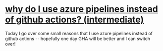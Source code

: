 # [why do I use azure pipelines instead of github actions? (intermediate)](https://youtu.be/NEl4JfZ4of8)

Today I go over some small reasons that I use azure pipelines instead of github actions -- hopefully one day GHA will be better and I can switch over!

